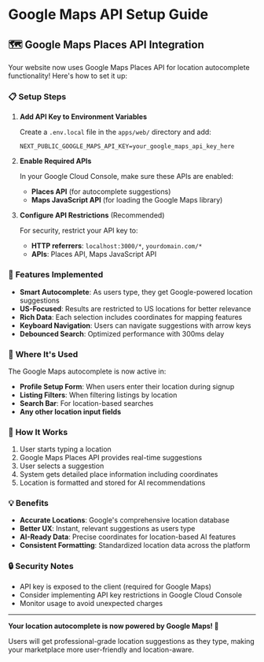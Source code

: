 # Google Maps API Setup Guide

## 🗺️ **Google Maps Places API Integration**

Your website now uses Google Maps Places API for location autocomplete functionality! Here's how to set it up:

### 📋 **Setup Steps**

1. **Add API Key to Environment Variables**
   
   Create a `.env.local` file in the `apps/web/` directory and add:
   ```
   NEXT_PUBLIC_GOOGLE_MAPS_API_KEY=your_google_maps_api_key_here
   ```

2. **Enable Required APIs**
   
   In your Google Cloud Console, make sure these APIs are enabled:
   - **Places API** (for autocomplete suggestions)
   - **Maps JavaScript API** (for loading the Google Maps library)

3. **Configure API Restrictions** (Recommended)
   
   For security, restrict your API key to:
   - **HTTP referrers**: `localhost:3000/*`, `yourdomain.com/*`
   - **APIs**: Places API, Maps JavaScript API

### 🎯 **Features Implemented**

- **Smart Autocomplete**: As users type, they get Google-powered location suggestions
- **US-Focused**: Results are restricted to US locations for better relevance
- **Rich Data**: Each selection includes coordinates for mapping features
- **Keyboard Navigation**: Users can navigate suggestions with arrow keys
- **Debounced Search**: Optimized performance with 300ms delay

### 🔧 **Where It's Used**

The Google Maps autocomplete is now active in:
- **Profile Setup Form**: When users enter their location during signup
- **Listing Filters**: When filtering listings by location
- **Search Bar**: For location-based searches
- **Any other location input fields**

### 🚀 **How It Works**

1. User starts typing a location
2. Google Maps Places API provides real-time suggestions
3. User selects a suggestion
4. System gets detailed place information including coordinates
5. Location is formatted and stored for AI recommendations

### 💡 **Benefits**

- **Accurate Locations**: Google's comprehensive location database
- **Better UX**: Instant, relevant suggestions as users type
- **AI-Ready Data**: Precise coordinates for location-based AI features
- **Consistent Formatting**: Standardized location data across the platform

### 🔒 **Security Notes**

- API key is exposed to the client (required for Google Maps)
- Consider implementing API key restrictions in Google Cloud Console
- Monitor usage to avoid unexpected charges

---

**Your location autocomplete is now powered by Google Maps! 🎉**

Users will get professional-grade location suggestions as they type, making your marketplace more user-friendly and location-aware.
